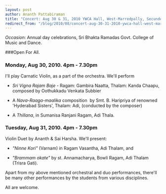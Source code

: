 ```yaml
--- 
layout: post 
author: Ananth Pattabiraman
title: "Concert: Aug 30 & 31, 2010 YWCA Hall, West-Marredpally, Secunderabad"
redirect_from: "/blog/2010/08/concert-aug-30-31-2010-ywca-hall-west-marredpally-secunderabad/"
---
```


*Occasion*: Annual day celebrations, Sri Bhakta Ramadas Govt.
College of Music and Dance.

###Open For All.

### Monday, Aug 30, 2010. 4pm - 7.30pm 

I'll play Carnatic Violin, as a part of the orchestra. We'll perform

- *Sri Vigna Rajam Baje* - Ragam: Gambira Naatta, Thalam: Kanda
Chaapu, composed by Oothukkadu Venkata Subbier

- A *Nava-Raaga-maalika* composition  by Smt. B. Haripriya of
renowned 'Hyderabad Sisters', Thalam: Adi, (conducted by the
composer)

- A *Thillana*, in Sumanisa Ranjani Ragam, Adi Thala.

### Tuesday, Aug 31, 2010. 4pm - 7.30pm

Violin Duet by Ananth & Sai Harsha. We'll present:

- *"Ninne Kori"* (Varnam) in Ragam Vasantha, Adi Thalam, and

- *"Brammam okate"* by st. Annamacharya, Bowli Ragam, Adi Thalam
(Trisra Gati).

 Apart from my above mentioned orchestral and duo performances, there'll
be many other performances by the students from various disciplines.

All are welcome.
